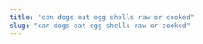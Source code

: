 ```yaml
---
title: "can dogs eat egg shells raw or cooked"
slug: "can-dogs-eat-egg-shells-raw-or-cooked"
---
```


